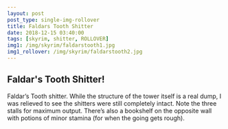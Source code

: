 ```yaml
---
layout: post
post_type: single-img-rollover
title: Faldars Tooth Shitter
date: 2018-12-15 03:40:00
tags: [skyrim, shitter, ROLLOVER]
img1: /img/skyrim/faldarstooth1.jpg
img1_rollover: /img/skyrim/faldarstooth2.jpg
---
```

## Faldar's Tooth Shitter!

Faldar’s Tooth shitter. While the structure of the tower itself is a real dump, I was relieved to see the shitters were still completely intact. Note the three stalls for maximum output. There’s also a bookshelf on the opposite wall with potions of minor stamina (for when the going gets rough).
